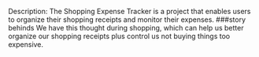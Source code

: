 Description: The Shopping Expense Tracker is a project that enables users to organize their shopping receipts and monitor their expenses.
###story behinds
We have this thought during shopping, which can help us better organize our shopping receipts plus control us not buying things too expensive. 
